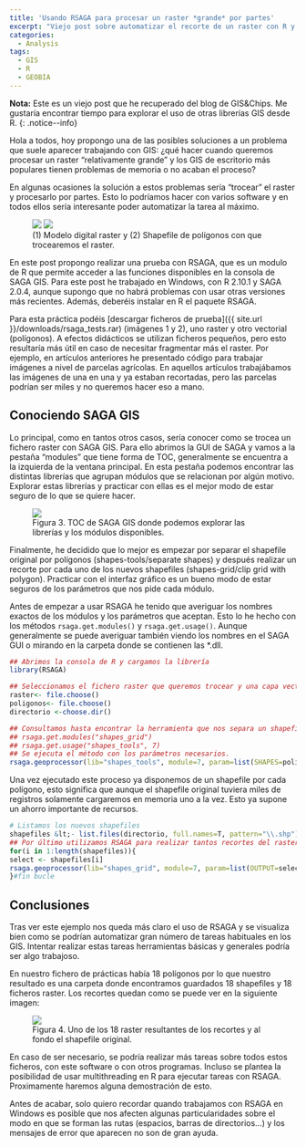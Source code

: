 ```yaml
---
title: 'Usando RSAGA para procesar un raster *grande* por partes'
excerpt: "Viejo post sobre automatizar el recorte de un raster con R y SAGA GIS"
categories:
  - Analysis
tags:
  - GIS
  - R
  - GEOBIA
---
```


**Nota:** Este es un viejo post que he recuperado del blog de GIS&Chips. Me gustaría encontrar tiempo para explorar el uso de otras librerías GIS desde R.
{: .notice--info}

Hola a todos, hoy propongo una de las posibles soluciones a un problema que suele aparecer trabajando con GIS: ¿qué hacer cuando queremos procesar un raster “relativamente grande” y los GIS de escritorio más populares tienen problemas de memoria o no acaban el proceso?

En algunas ocasiones la solución a estos problemas sería “trocear” el raster y procesarlo por partes. Esto lo podríamos hacer con varios software y en todos ellos sería interesante poder automatizar la tarea al máximo.

<figure class="half">
	<a href="{{ site.url }}/images/gisandchips/mdt.jpg"><img src="{{ site.url }}/images/gisandchips/mdt.jpg"></a>
	<a href="{{ site.url }}/images/gisandchips/municipios.jpg"><img src="{{ site.url }}/images/gisandchips/municipios.jpg"></a>
	<figcaption>(1) Modelo digital raster y (2) Shapefile de polígonos con que trocearemos el raster.</figcaption>
</figure>


En este post propongo realizar una prueba con RSAGA, que es un modulo de R que permite acceder a las funciones disponibles en la consola de SAGA GIS. Para este post he trabajado en Windows, con R 2.10.1 y SAGA 2.0.4, aunque supongo que no habrá problemas con usar otras versiones más recientes. Además, deberéis instalar en R el paquete RSAGA.


Para esta práctica podéis [descargar ficheros de prueba]({{ site.url }}/downloads/rsaga_tests.rar) (imágenes 1 y 2), uno raster y otro vectorial (polígonos). A efectos didácticos se utilizan ficheros pequeños, pero esto resultaría más útil en caso de necesitar fragmentar más el raster. Por ejemplo, en artículos anteriores he presentado código para trabajar imágenes a nivel de parcelas agrícolas. En aquellos artículos trabajábamos las imágenes de una en una y ya estaban recortadas, pero las parcelas podrían ser miles y no queremos hacer eso a mano.

## Conociendo SAGA GIS

Lo principal, como en tantos otros casos, sería conocer como se trocea un fichero raster con SAGA GIS. Para ello abrimos la GUI de SAGA y vamos a la pestaña “modules” que tiene forma de TOC, generalmente se encuentra a la izquierda de la ventana principal. En esta pestaña podemos encontrar las distintas librerías que agrupan módulos que se relacionan por algún motivo. Explorar estas librerías y practicar con ellas es el mejor modo de estar seguro de lo que se quiere hacer.

<figure class="third">
	<a href="{{ site.url }}/images/gisandchips/toc.jpg"><img src="{{ site.url }}/images/gisandchips/toc.jpg"></a>
	<figcaption>Figura 3. TOC de SAGA GIS donde podemos explorar las librerías y los módulos disponibles.</figcaption>
</figure>




Finalmente, he decidido que lo mejor es empezar por separar el shapefile original por polígonos (shapes-tools/separate shapes) y después realizar un recorte por cada uno de los nuevos shapefiles (shapes-grid/clip grid with polygon). Practicar con el interfaz gráfico es un bueno modo de estar seguros de los parámetros que nos pide cada módulo.

Antes de empezar a usar RSAGA he tenido que averiguar los nombres exactos de los módulos y los parámetros que aceptan. Esto lo he hecho con los métodos `rsaga.get.modules()` y `rsaga.get.usage()`. Aunque generalmente se puede averiguar también viendo los nombres en el SAGA GUI o mirando en la carpeta donde se contienen las *.dll.

```r
## Abrimos la consola de R y cargamos la librería
library(RSAGA)

## Seleccionamos el fichero raster que queremos trocear y una capa vectorial que queramos usar como límites. También especificamos el directorio donde van los outputs. Para trabajar con Windows recomiendo rutas sin espacios.
raster<- file.choose()
poligonos<- file.choose()
directorio <-choose.dir()

## Consultamos hasta encontrar la herramienta que nos separa un shapefile en varios, obteniendo un shapefile por cada polígono, o lo que quisiéramos. Por ejemplo:
## rsaga.get.modules("shapes_grid")
## rsaga.get.usage("shapes_tools", 7)
## Se ejecuta el método con los parámetros necesarios.
rsaga.geoprocessor(lib="shapes_tools", module=7, param=list(SHAPES=poligonos, PATH=directorio, NAMING=0, FIELD=6))
```

Una vez ejecutado este proceso ya disponemos de un shapefile por cada polígono, esto significa que aunque el shapefile original tuviera miles de registros solamente cargaremos en memoria uno a la vez. Esto ya supone un ahorro importante de recursos.

```r
# Listamos los nuevos shapefiles
shapefiles &lt;- list.files(directorio, full.names=T, pattern="\\.shp")
## Por último utilizamos RSAGA para realizar tantos recortes del raster como polígonos habíamos extraído
for(i in 1:length(shapefiles)){
select <- shapefiles[i]
rsaga.geoprocessor(lib="shapes_grid", module=7, param=list(OUTPUT=select, INPUT=raster, POLYGONS=select))
}#fin bucle
```

## Conclusiones

Tras ver este ejemplo nos queda más claro el uso de RSAGA y se visualiza bien como se podrían automatizar gran número de tareas habituales en los GIS. Intentar realizar estas tareas herramientas básicas y generales podría ser algo trabajoso.

En nuestro fichero de prácticas había 18 polígonos por lo que nuestro resultado es una carpeta donde encontramos guardados 18 shapefiles y 18 ficheros raster. Los recortes quedan como se puede ver en la siguiente imagen:


<figure class="half">
	<a href="{{ site.url }}/images/gisandchips/recorte.jpg"><img src="{{ site.url }}/images/gisandchips/recorte.jpg"></a>
	<figcaption>Figura 4. Uno de los 18 raster resultantes de los recortes y al fondo el shapefile original.</figcaption>
</figure>


En caso de ser necesario, se podría realizar más tareas sobre todos estos ficheros, con este software o con otros programas. Incluso se plantea la posibilidad de usar multithreading en R para ejecutar tareas con RSAGA. Proximamente haremos alguna demostración de esto.

Antes de acabar, solo quiero recordar quando trabajamos con RSAGA en Windows es posible que nos afecten algunas particularidades sobre el modo en que se forman las rutas (espacios, barras de directorios…) y los mensajes de error que aparecen no son de gran ayuda.

